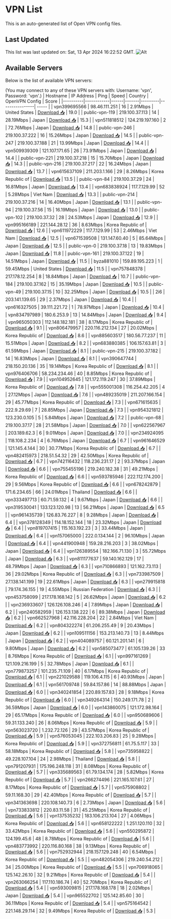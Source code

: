 # VPN List

This is an auto-generated list of Open VPN config files.

## Last Updated

This list was last updated on: Sat, 13 Apr 2024 16:22:52 GMT.
![Alt](https://repobeats.axiom.co/api/embed/186b98318ef1479477931607c1ad7d823f12451f.svg "Repobeats analytics image")

## Available Servers

Below is the list of available VPN servers:

(You may connect to any of these VPN servers with: Username: 'vpn', Password: 'vpn'.)
| Hostname | IP Address | Ping | Speed | Country | OpenVPN Config | Score |
|----------|------------|------|-------|---------|----------------| ----- |
| vpn399695566 | 98.46.111.251 | 16 | 2.91Mbps | United States | [Download 📥](./configs/server_0_US.ovpn) | 19.0 |
| public-vpn-119 | 219.100.37.113 | 14 | 28.19Mbps | Japan | [Download 📥](./configs/server_1_JP.ovpn) | 15.3 |
| vpn511818512 | 124.219.197.160 | 2 | 72.76Mbps | Japan | [Download 📥](./configs/server_2_JP.ovpn) | 14.8 |
| public-vpn-246 | 219.100.37.222 | 16 | 15.26Mbps | Japan | [Download 📥](./configs/server_3_JP.ovpn) | 14.5 |
| public-vpn-247 | 219.100.37.188 | 21 | 13.99Mbps | Japan | [Download 📥](./configs/server_4_JP.ovpn) | 14.4 |
| vpn509939309 | 121.107.171.65 | 26 | 73.91Mbps | Japan | [Download 📥](./configs/server_5_JP.ovpn) | 14.4 |
| public-vpn-221 | 219.100.37.218 | 15 | 15.70Mbps | Japan | [Download 📥](./configs/server_6_JP.ovpn) | 14.3 |
| public-vpn-216 | 219.100.37.217 | 22 | 16.24Mbps | Japan | [Download 📥](./configs/server_7_JP.ovpn) | 13.7 |
| vpn615637109 | 211.203.1.166 | 29 | 8.26Mbps | Korea Republic of | [Download 📥](./configs/server_8_KR.ovpn) | 13.5 |
| public-vpn-84 | 219.100.37.29 | 24 | 16.81Mbps | Japan | [Download 📥](./configs/server_9_JP.ovpn) | 13.4 |
| vpn683838924 | 117.7.129.99 | 52 | 5.28Mbps | Viet Nam | [Download 📥](./configs/server_10_VN.ovpn) | 13.3 |
| public-vpn-214 | 219.100.37.216 | 14 | 16.40Mbps | Japan | [Download 📥](./configs/server_11_JP.ovpn) | 13.1 |
| public-vpn-94 | 219.100.37.56 | 15 | 16.19Mbps | Japan | [Download 📥](./configs/server_12_JP.ovpn) | 13.0 |
| public-vpn-102 | 219.100.37.32 | 28 | 24.53Mbps | Japan | [Download 📥](./configs/server_13_JP.ovpn) | 12.9 |
| vpn995166189 | 221.144.28.12 | 36 | 8.63Mbps | Korea Republic of | [Download 📥](./configs/server_14_KR.ovpn) | 12.6 |
| vpn611972229 | 117.7.129.99 | 53 | 2.46Mbps | Viet Nam | [Download 📥](./configs/server_15_VN.ovpn) | 12.5 |
| vpn671539508 | 131.147.60.40 | 5 | 85.64Mbps | Japan | [Download 📥](./configs/server_16_JP.ovpn) | 12.5 |
| public-vpn-0 | 219.100.37.18 | 13 | 19.83Mbps | Japan | [Download 📥](./configs/server_17_JP.ovpn) | 11.8 |
| public-vpn-161 | 219.100.37.122 | 19 | 14.51Mbps | Japan | [Download 📥](./configs/server_18_JP.ovpn) | 11.5 |
| byza881010 | 159.89.195.223 | 1 | 59.45Mbps | United States | [Download 📥](./configs/server_19_US.ovpn) | 11.5 |
| vpn757848378 | 217.178.12.254 | 8 | 18.84Mbps | Japan | [Download 📥](./configs/server_20_JP.ovpn) | 10.7 |
| public-vpn-184 | 219.100.37.162 | 15 | 35.19Mbps | Japan | [Download 📥](./configs/server_21_JP.ovpn) | 10.5 |
| public-vpn-49 | 219.100.37.15 | 10 | 32.25Mbps | Japan | [Download 📥](./configs/server_22_JP.ovpn) | 10.5 |
| 2i6 | 203.141.139.65 | 29 | 2.37Mbps | Japan | [Download 📥](./configs/server_23_JP.ovpn) | 10.4 |
| vpn616327505 | 39.111.221.72 | 1 | 78.97Mbps | Japan | [Download 📥](./configs/server_24_JP.ovpn) | 10.4 |
| vpn834797989 | 180.6.253.9 | 13 | 14.84Mbps | Japan | [Download 📥](./configs/server_25_JP.ovpn) | 9.4 |
| vpn965050303 | 112.148.182.181 | 38 | 8.17Mbps | Korea Republic of | [Download 📥](./configs/server_26_KR.ovpn) | 9.1 |
| vpn806479957 | 220.116.212.134 | 27 | 20.02Mbps | Korea Republic of | [Download 📥](./configs/server_27_KR.ovpn) | 8.6 |
| vpn885603517 | 180.56.77.237 | 11 | 15.51Mbps | Japan | [Download 📥](./configs/server_28_JP.ovpn) | 8.2 |
| vpn683880385 | 106.157.63.81 | 3 | 61.59Mbps | Japan | [Download 📥](./configs/server_29_JP.ovpn) | 8.1 |
| public-vpn-215 | 219.100.37.182 | 14 | 16.83Mbps | Japan | [Download 📥](./configs/server_30_JP.ovpn) | 8.1 |
| vpn390647744 | 218.150.20.136 | 35 | 19.14Mbps | Korea Republic of | [Download 📥](./configs/server_31_KR.ovpn) | 8.1 |
| vpn976406706 | 58.234.234.46 | 40 | 8.85Mbps | Korea Republic of | [Download 📥](./configs/server_32_KR.ovpn) | 7.9 |
| vpn104952645 | 121.172.119.247 | 30 | 37.89Mbps | Korea Republic of | [Download 📥](./configs/server_33_KR.ovpn) | 7.8 |
| vpn555001308 | 116.254.42.205 | 4 | 27.12Mbps | Japan | [Download 📥](./configs/server_34_JP.ovpn) | 7.6 |
| vpn489235019 | 211.207.166.154 | 29 | 45.77Mbps | Korea Republic of | [Download 📥](./configs/server_35_KR.ovpn) | 7.3 |
| vpn671615635 | 222.9.29.69 | 7 | 28.85Mbps | Japan | [Download 📥](./configs/server_36_JP.ovpn) | 7.3 |
| vpn954321812 | 123.230.0.105 | 5 | 5.84Mbps | Japan | [Download 📥](./configs/server_37_JP.ovpn) | 7.2 |
| public-vpn-68 | 219.100.37.17 | 28 | 21.58Mbps | Japan | [Download 📥](./configs/server_38_JP.ovpn) | 7.0 |
| vpn622567967 | 203.189.62.3 | 6 | 9.01Mbps | Japan | [Download 📥](./configs/server_39_JP.ovpn) | 7.0 |
| vpn234924095 | 118.108.2.234 | 4 | 6.76Mbps | Japan | [Download 📥](./configs/server_40_JP.ovpn) | 6.7 |
| vpn961646529 | 121.145.4.144 | 30 | 30.77Mbps | Korea Republic of | [Download 📥](./configs/server_41_KR.ovpn) | 6.7 |
| vpn482415973 | 218.51.54.32 | 29 | 42.50Mbps | Korea Republic of | [Download 📥](./configs/server_42_KR.ovpn) | 6.7 |
| vpn742116432 | 118.236.231.17 | 2 | 93.37Mbps | Japan | [Download 📥](./configs/server_43_JP.ovpn) | 6.6 |
| vpn755455196 | 219.240.182.38 | 31 | 49.21Mbps | Korea Republic of | [Download 📥](./configs/server_44_KR.ovpn) | 6.6 |
| vpn593785946 | 222.112.174.200 | 29 | 9.56Mbps | Korea Republic of | [Download 📥](./configs/server_45_KR.ovpn) | 6.6 |
| vpn678242879 | 171.6.234.65 | 66 | 24.01Mbps | Thailand | [Download 📥](./configs/server_46_TH.ovpn) | 6.6 |
| vpn333497713 | 60.71.59.132 | 4 | 9.67Mbps | Japan | [Download 📥](./configs/server_47_JP.ovpn) | 6.6 |
| vpn319530041 | 133.123.120.98 | 13 | 56.21Mbps | Japan | [Download 📥](./configs/server_48_JP.ovpn) | 6.5 |
| vpn961435739 | 126.83.76.227 | 8 | 9.28Mbps | Japan | [Download 📥](./configs/server_49_JP.ovpn) | 6.4 |
| vpn378128349 | 114.18.152.144 | 18 | 23.32Mbps | Japan | [Download 📥](./configs/server_50_JP.ovpn) | 6.4 |
| vpn819707415 | 115.163.192.23 | 3 | 33.44Mbps | Japan | [Download 📥](./configs/server_51_JP.ovpn) | 6.4 |
| vpn157065000 | 222.0.134.144 | 2 | 96.10Mbps | Japan | [Download 📥](./configs/server_52_JP.ovpn) | 6.4 |
| vpn441900948 | 159.28.216.203 | 3 | 38.02Mbps | Japan | [Download 📥](./configs/server_53_JP.ovpn) | 6.4 |
| vpn126389554 | 182.166.71.130 | 3 | 55.72Mbps | Japan | [Download 📥](./configs/server_54_JP.ovpn) | 6.3 |
| vpn811177637 | 59.140.162.129 | 17 | 48.79Mbps | Japan | [Download 📥](./configs/server_55_JP.ovpn) | 6.3 |
| vpn710866893 | 121.162.73.113 | 36 | 29.02Mbps | Korea Republic of | [Download 📥](./configs/server_56_KR.ovpn) | 6.3 |
| vpn733987509 | 27.138.141.199 | 19 | 22.61Mbps | Japan | [Download 📥](./configs/server_57_JP.ovpn) | 6.3 |
| vpn279915818 | 79.174.36.155 | 19 | 4.55Mbps | Russian Federation | [Download 📥](./configs/server_58_RU.ovpn) | 6.3 |
| vpn453758099 | 217.178.168.142 | 5 | 26.62Mbps | Japan | [Download 📥](./configs/server_59_JP.ovpn) | 6.2 |
| vpn236933607 | 126.126.108.246 | 4 | 7.89Mbps | Japan | [Download 📥](./configs/server_60_JP.ovpn) | 6.2 |
| vpn240582959 | 126.153.138.222 | 6 | 89.38Mbps | Japan | [Download 📥](./configs/server_61_JP.ovpn) | 6.2 |
| vpn662527968 | 42.116.228.204 | 22 | 2.84Mbps | Viet Nam | [Download 📥](./configs/server_62_VN.ovpn) | 6.2 |
| vpn804322274 | 61.206.255.49 | 9 | 20.43Mbps | Japan | [Download 📥](./configs/server_63_JP.ovpn) | 6.2 |
| vpn109511156 | 153.213.140.73 | 13 | 8.44Mbps | Japan | [Download 📥](./configs/server_64_JP.ovpn) | 6.2 |
| vpn404089757 | 60.121.201.141 | 6 | 9.80Mbps | Japan | [Download 📥](./configs/server_65_JP.ovpn) | 6.2 |
| vpn585073477 | 61.105.139.26 | 33 | 8.76Mbps | Korea Republic of | [Download 📥](./configs/server_66_KR.ovpn) | 6.1 |
| vpn997161269 | 121.109.216.199 | 5 | 32.78Mbps | Japan | [Download 📥](./configs/server_67_JP.ovpn) | 6.1 |
| vpn779873257 | 101.235.71.109 | 40 | 6.17Mbps | Korea Republic of | [Download 📥](./configs/server_68_KR.ovpn) | 6.1 |
| vpn221029588 | 119.106.4.115 | 6 | 40.93Mbps | Japan | [Download 📥](./configs/server_69_JP.ovpn) | 6.1 |
| vpn561709748 | 59.84.157.86 | 14 | 88.88Mbps | Japan | [Download 📥](./configs/server_70_JP.ovpn) | 6.0 |
| vpn340241854 | 220.89.157.83 | 28 | 9.18Mbps | Korea Republic of | [Download 📥](./configs/server_71_KR.ovpn) | 6.0 |
| vpn349264314 | 150.249.171.78 | 2 | 36.59Mbps | Japan | [Download 📥](./configs/server_72_JP.ovpn) | 6.0 |
| vpn143860075 | 121.172.98.164 | 29 | 65.17Mbps | Korea Republic of | [Download 📥](./configs/server_73_KR.ovpn) | 6.0 |
| vpn950689606 | 59.31.133.240 | 26 | 8.06Mbps | Korea Republic of | [Download 📥](./configs/server_74_KR.ovpn) | 5.9 |
| vpn563023720 | 1.232.72.126 | 29 | 43.57Mbps | Korea Republic of | [Download 📥](./configs/server_75_KR.ovpn) | 5.9 |
| vpn576053045 | 222.103.206.83 | 25 | 9.28Mbps | Korea Republic of | [Download 📥](./configs/server_76_KR.ovpn) | 5.9 |
| vpn372756811 | 61.75.5.117 | 33 | 58.18Mbps | Korea Republic of | [Download 📥](./configs/server_77_KR.ovpn) | 5.8 |
| vpn735958822 | 49.228.107.104 | 24 | 2.98Mbps | Thailand | [Download 📥](./configs/server_78_TH.ovpn) | 5.8 |
| vpn791207931 | 175.196.248.118 | 31 | 8.08Mbps | Korea Republic of | [Download 📥](./configs/server_79_KR.ovpn) | 5.7 |
| vpn335689563 | 61.79.134.174 | 28 | 5.82Mbps | Korea Republic of | [Download 📥](./configs/server_80_KR.ovpn) | 5.7 |
| vpn266274496 | 221.165.107.61 | 27 | 8.17Mbps | Korea Republic of | [Download 📥](./configs/server_81_KR.ovpn) | 5.7 |
| vpn575908802 | 59.11.168.30 | 29 | 42.40Mbps | Korea Republic of | [Download 📥](./configs/server_82_KR.ovpn) | 5.7 |
| vpn341363698 | 220.108.140.73 | 6 | 2.73Mbps | Japan | [Download 📥](./configs/server_83_JP.ovpn) | 5.6 |
| vpn733833812 | 220.83.11.58 | 31 | 45.25Mbps | Korea Republic of | [Download 📥](./configs/server_84_KR.ovpn) | 5.6 |
| vpn137535232 | 183.106.213.104 | 27 | 4.06Mbps | Korea Republic of | [Download 📥](./configs/server_85_KR.ovpn) | 5.6 |
| vpn658122222 | 1.251.120.110 | 32 | 33.42Mbps | Korea Republic of | [Download 📥](./configs/server_86_KR.ovpn) | 5.6 |
| vpn550295872 | 124.199.45.6 | 48 | 8.78Mbps | Korea Republic of | [Download 📥](./configs/server_87_KR.ovpn) | 5.6 |
| vpn483773992 | 220.116.80.168 | 38 | 9.13Mbps | Korea Republic of | [Download 📥](./configs/server_88_KR.ovpn) | 5.6 |
| vpn752932944 | 218.157.129.248 | 40 | 6.54Mbps | Korea Republic of | [Download 📥](./configs/server_89_KR.ovpn) | 5.5 |
| vpn482054306 | 219.240.54.212 | 34 | 25.00Mbps | Korea Republic of | [Download 📥](./configs/server_90_KR.ovpn) | 5.5 |
| vpn706918065 | 125.142.26.10 | 32 | 9.21Mbps | Korea Republic of | [Download 📥](./configs/server_91_KR.ovpn) | 5.4 |
| vpn263066254 | 117.110.186.74 | 40 | 52.70Mbps | Korea Republic of | [Download 📥](./configs/server_92_KR.ovpn) | 5.4 |
| vpn593009815 | 217.178.168.178 | 18 | 2.02Mbps | Japan | [Download 📥](./configs/server_93_JP.ovpn) | 5.4 |
| vpn965522702 | 125.142.85.60 | 30 | 36.11Mbps | Korea Republic of | [Download 📥](./configs/server_94_KR.ovpn) | 5.4 |
| vpn575164542 | 221.148.29.114 | 32 | 9.49Mbps | Korea Republic of | [Download 📥](./configs/server_95_KR.ovpn) | 5.3 |
